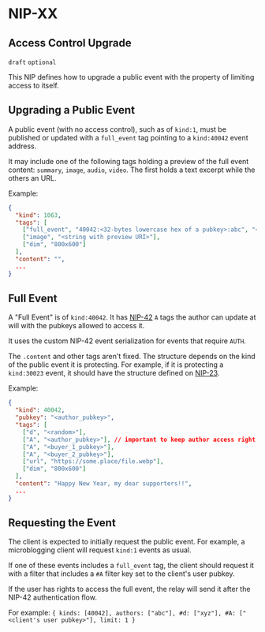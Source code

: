 NIP-XX
======

Access Control Upgrade
----------------------

`draft` `optional`

This NIP defines how to upgrade a public event with the property of limiting access to itself.

## Upgrading a Public Event

A public event (with no access control), such as of `kind:1`,
must be published or updated with a `full_event` tag pointing to a
`kind:40042` event address.

It may include one of the following tags holding a preview of the full event content:
`summary`, `image`, `audio`, `video`. The first holds a text excerpt while the others an URL.

Example:

```json
{
  "kind": 1063,
  "tags": [
    ["full_event", "40042:<32-bytes lowercase hex of a pubkey>:abc", "<recommended relay URL, optional>"],
    ["image", "<string with preview URI>"],
    ["dim", "800x600"]
  ],
  "content": "",
  ...
}
```

## Full Event

A "Full Event" is of `kind:40042`. It has [NIP-42](42.md) `A` tags the author
can update at will with the pubkeys allowed to access it.

It uses the custom NIP-42 event serialization for events that require `AUTH`.

The `.content` and other tags aren't fixed. The structure depends on the
kind of the public event it is protecting. For example, if it is
protecting a `kind:30023` event, it should have the structure defined on [NIP-23](23.md).

Example:

```json
{
  "kind": 40042,
  "pubkey": "<author_pubkey>",
  "tags": [
    ["d", "<random>"],
    ["A", "<author_pubkey>"], // important to keep author access right
    ["A", "<buyer_1_pubkey>"],
    ["A", "<buyer_2_pubkey>"],
    ["url", "https://some.place/file.webp"],
    ["dim", "800x600"]
  ],
  "content": "Happy New Year, my dear supporters!!",
  ...
}
```

## Requesting the Event

The client is expected to initially request the public event. For example, a microblogging client
will request `kind:1` events as usual.

If one of these events includes a `full_event` tag,
the client should request it with a filter that includes
a `#A` filter key set to the client's user pubkey.

If the user has rights to access the full event, the relay will send it
after the NIP-42 authentication flow.

For example: `{ kinds: [40042], authors: ["abc"], #d: ["xyz"], #A: ["<client's user pubkey>"], limit: 1 }`
